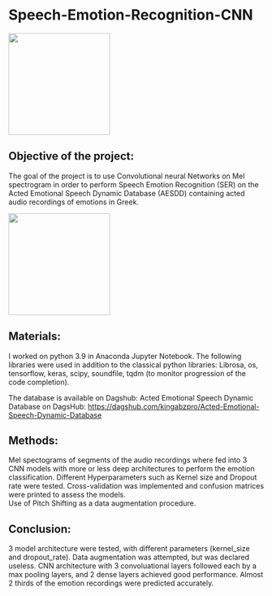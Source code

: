 # Speech-Emotion-Recognition-CNN

<img src="https://media.giphy.com/media/NqhohLDKCaixsl2Ygb/giphy.gif" width="200">

## Objective of the project:
The goal of the project is to use Convolutional neural Networks on Mel spectrogram in order to perform Speech Emotion Recognition (SER) on the Acted Emotional Speech Dynamic Database (AESDD) containing acted audio recordings of emotions in Greek. 

<img src="https://media.giphy.com/media/186DbBrxSQZOmY9NTp/giphy.gif" width="200">

## Materials:
I worked on python 3.9 in Anaconda Jupyter Notebook. The following libraries were used in addition to the classical python libraries: Librosa, os, tensorflow, keras, scipy, soundfile, tqdm (to monitor progression of the code completion).

The database is available on Dagshub: 
Acted Emotional Speech Dynamic Database on DagsHub: https://dagshub.com/kingabzpro/Acted-Emotional-Speech-Dynamic-Database

## Methods:
Mel spectograms of segments of the audio recordings where fed into 3 CNN models with more or less deep architectures to perform the emotion classification. 
Different Hyperparameters such as Kernel size and Dropout rate were tested.
Cross-validation was implemented and confusion matrices were printed to assess the models.  
Use of Pitch Shifting as a data augmentation procedure.

## Conclusion: 
3 model architecture were tested, with different parameters (kernel_size and dropout_rate).
Data augmentation was attempted, but was declared useless.
CNN architecture with 3 convoluational layers followed each by a max pooling layers, and 2 dense layers achieved good performance.
Almost 2 thirds of the emotion recordings were predicted accurately.
